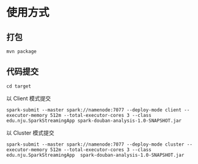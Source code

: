 # 使用方式

## 打包
```
mvn package
```

## 代码提交
```
cd target
```

以 Client 模式提交
```
spark-submit --master spark://namenode:7077 --deploy-mode client --executor-memory 512m --total-executor-cores 3 --class edu.nju.SparkStreamingApp spark-douban-analysis-1.0-SNAPSHOT.jar
```

以 Cluster 模式提交
```
spark-submit --master spark://namenode:7077 --deploy-mode cluster --executor-memory 512m --total-executor-cores 3 --class edu.nju.SparkStreamingApp  spark-douban-analysis-1.0-SNAPSHOT.jar
```